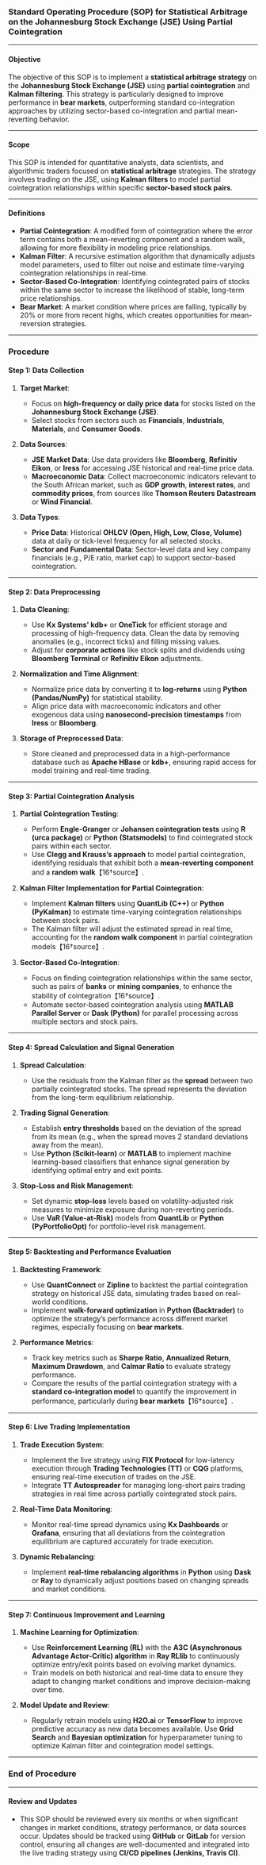 ### **Standard Operating Procedure (SOP) for Statistical Arbitrage on the Johannesburg Stock Exchange (JSE) Using Partial Cointegration**

---

#### **Objective**
The objective of this SOP is to implement a **statistical arbitrage strategy** on the **Johannesburg Stock Exchange (JSE)** using **partial cointegration** and **Kalman filtering**. This strategy is particularly designed to improve performance in **bear markets**, outperforming standard co-integration approaches by utilizing sector-based co-integration and partial mean-reverting behavior.

---

#### **Scope**
This SOP is intended for quantitative analysts, data scientists, and algorithmic traders focused on **statistical arbitrage** strategies. The strategy involves trading on the JSE, using **Kalman filters** to model partial cointegration relationships within specific **sector-based stock pairs**.

---

#### **Definitions**
- **Partial Cointegration**: A modified form of cointegration where the error term contains both a mean-reverting component and a random walk, allowing for more flexibility in modeling price relationships.
- **Kalman Filter**: A recursive estimation algorithm that dynamically adjusts model parameters, used to filter out noise and estimate time-varying cointegration relationships in real-time.
- **Sector-Based Co-Integration**: Identifying cointegrated pairs of stocks within the same sector to increase the likelihood of stable, long-term price relationships.
- **Bear Market**: A market condition where prices are falling, typically by 20% or more from recent highs, which creates opportunities for mean-reversion strategies.

---

### **Procedure**

#### **Step 1: Data Collection**
1. **Target Market**:
   - Focus on **high-frequency or daily price data** for stocks listed on the **Johannesburg Stock Exchange (JSE)**.
   - Select stocks from sectors such as **Financials**, **Industrials**, **Materials**, and **Consumer Goods**.

2. **Data Sources**:
   - **JSE Market Data**: Use data providers like **Bloomberg**, **Refinitiv Eikon**, or **Iress** for accessing JSE historical and real-time price data.
   - **Macroeconomic Data**: Collect macroeconomic indicators relevant to the South African market, such as **GDP growth**, **interest rates**, and **commodity prices**, from sources like **Thomson Reuters Datastream** or **Wind Financial**.

3. **Data Types**:
   - **Price Data**: Historical **OHLCV (Open, High, Low, Close, Volume)** data at daily or tick-level frequency for all selected stocks.
   - **Sector and Fundamental Data**: Sector-level data and key company financials (e.g., P/E ratio, market cap) to support sector-based cointegration.

---

#### **Step 2: Data Preprocessing**
1. **Data Cleaning**:
   - Use **Kx Systems' kdb+** or **OneTick** for efficient storage and processing of high-frequency data. Clean the data by removing anomalies (e.g., incorrect ticks) and filling missing values.
   - Adjust for **corporate actions** like stock splits and dividends using **Bloomberg Terminal** or **Refinitiv Eikon** adjustments.

2. **Normalization and Time Alignment**:
   - Normalize price data by converting it to **log-returns** using **Python (Pandas/NumPy)** for statistical stability.
   - Align price data with macroeconomic indicators and other exogenous data using **nanosecond-precision timestamps** from **Iress** or **Bloomberg**.

3. **Storage of Preprocessed Data**:
   - Store cleaned and preprocessed data in a high-performance database such as **Apache HBase** or **kdb+**, ensuring rapid access for model training and real-time trading.

---

#### **Step 3: Partial Cointegration Analysis**
1. **Partial Cointegration Testing**:
   - Perform **Engle-Granger** or **Johansen cointegration tests** using **R (urca package)** or **Python (Statsmodels)** to find cointegrated stock pairs within each sector.
   - Use **Clegg and Krauss’s approach** to model partial cointegration, identifying residuals that exhibit both a **mean-reverting component** and a **random walk**【16†source】.

2. **Kalman Filter Implementation for Partial Cointegration**:
   - Implement **Kalman filters** using **QuantLib (C++)** or **Python (PyKalman)** to estimate time-varying cointegration relationships between stock pairs.
   - The Kalman filter will adjust the estimated spread in real time, accounting for the **random walk component** in partial cointegration models【16†source】.

3. **Sector-Based Co-Integration**:
   - Focus on finding cointegration relationships within the same sector, such as pairs of **banks** or **mining companies**, to enhance the stability of cointegration【16†source】.
   - Automate sector-based cointegration analysis using **MATLAB Parallel Server** or **Dask (Python)** for parallel processing across multiple sectors and stock pairs.

---

#### **Step 4: Spread Calculation and Signal Generation**
1. **Spread Calculation**:
   - Use the residuals from the Kalman filter as the **spread** between two partially cointegrated stocks. The spread represents the deviation from the long-term equilibrium relationship.

2. **Trading Signal Generation**:
   - Establish **entry thresholds** based on the deviation of the spread from its mean (e.g., when the spread moves 2 standard deviations away from the mean).
   - Use **Python (Scikit-learn)** or **MATLAB** to implement machine learning-based classifiers that enhance signal generation by identifying optimal entry and exit points.

3. **Stop-Loss and Risk Management**:
   - Set dynamic **stop-loss** levels based on volatility-adjusted risk measures to minimize exposure during non-reverting periods.
   - Use **VaR (Value-at-Risk)** models from **QuantLib** or **Python (PyPortfolioOpt)** for portfolio-level risk management.

---

#### **Step 5: Backtesting and Performance Evaluation**
1. **Backtesting Framework**:
   - Use **QuantConnect** or **Zipline** to backtest the partial cointegration strategy on historical JSE data, simulating trades based on real-world conditions.
   - Implement **walk-forward optimization** in **Python (Backtrader)** to optimize the strategy’s performance across different market regimes, especially focusing on **bear markets**.

2. **Performance Metrics**:
   - Track key metrics such as **Sharpe Ratio**, **Annualized Return**, **Maximum Drawdown**, and **Calmar Ratio** to evaluate strategy performance.
   - Compare the results of the partial cointegration strategy with a **standard co-integration model** to quantify the improvement in performance, particularly during **bear markets**【16†source】.

---

#### **Step 6: Live Trading Implementation**
1. **Trade Execution System**:
   - Implement the live strategy using **FIX Protocol** for low-latency execution through **Trading Technologies (TT)** or **CQG** platforms, ensuring real-time execution of trades on the JSE.
   - Integrate **TT Autospreader** for managing long-short pairs trading strategies in real time across partially cointegrated stock pairs.

2. **Real-Time Data Monitoring**:
   - Monitor real-time spread dynamics using **Kx Dashboards** or **Grafana**, ensuring that all deviations from the cointegration equilibrium are captured accurately for trade execution.

3. **Dynamic Rebalancing**:
   - Implement **real-time rebalancing algorithms** in **Python** using **Dask** or **Ray** to dynamically adjust positions based on changing spreads and market conditions.

---

#### **Step 7: Continuous Improvement and Learning**
1. **Machine Learning for Optimization**:
   - Use **Reinforcement Learning (RL)** with the **A3C (Asynchronous Advantage Actor-Critic) algorithm** in **Ray RLlib** to continuously optimize entry/exit points based on evolving market dynamics.
   - Train models on both historical and real-time data to ensure they adapt to changing market conditions and improve decision-making over time.

2. **Model Update and Review**:
   - Regularly retrain models using **H2O.ai** or **TensorFlow** to improve predictive accuracy as new data becomes available. Use **Grid Search** and **Bayesian optimization** for hyperparameter tuning to optimize Kalman filter and cointegration model settings.

---

### **End of Procedure**

---

#### **Review and Updates**
- This SOP should be reviewed every six months or when significant changes in market conditions, strategy performance, or data sources occur. Updates should be tracked using **GitHub** or **GitLab** for version control, ensuring all changes are well-documented and integrated into the live trading strategy using **CI/CD pipelines (Jenkins, Travis CI)**.